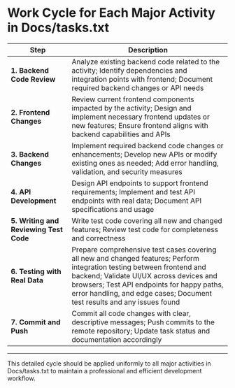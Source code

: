 # Work Cycle for Each Major Activity in Docs/tasks.txt

| Step | Description |
|-------|-------------|
| **1. Backend Code Review** | Analyze existing backend code related to the activity; Identify dependencies and integration points with frontend; Document required backend changes or API needs |
| **2. Frontend Changes** | Review current frontend components impacted by the activity; Design and implement necessary frontend updates or new features; Ensure frontend aligns with backend capabilities and APIs |
| **3. Backend Changes** | Implement required backend code changes or enhancements; Develop new APIs or modify existing ones as needed; Add error handling, validation, and security measures |
| **4. API Development** | Design API endpoints to support frontend requirements; Implement and test API endpoints with real data; Document API specifications and usage |
| **5. Writing and Reviewing Test Code** | Write test code covering all new and changed features; Review test code for completeness and correctness |
| **6. Testing with Real Data** | Prepare comprehensive test cases covering all new and changed features; Perform integration testing between frontend and backend; Validate UI/UX across devices and browsers; Test API endpoints for happy paths, error handling, and edge cases; Document test results and any issues found |
| **7. Commit and Push** | Commit all code changes with clear, descriptive messages; Push commits to the remote repository; Update task status and documentation accordingly |

---

This detailed cycle should be applied uniformly to all major activities in Docs/tasks.txt to maintain a professional and efficient development workflow.
